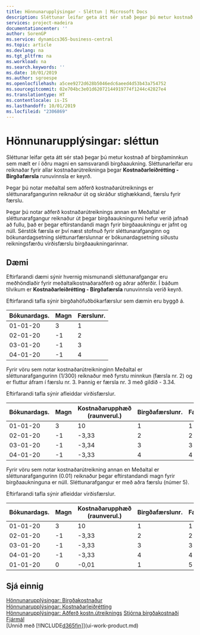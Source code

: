 ```yaml
---
title: Hönnunarupplýsingar - Sléttun | Microsoft Docs
description: Sléttunar leifar geta átt sér stað þegar þú metur kostnað af birgðaminnkun sem mælt er í öðru magni en samsvarandi birgðaaukning. Sléttunarleifar eru reiknaðar fyrir allar kostnaðarútreikninga þegar **Kostnaðarleiðrétting - Birgðafærsla** runuvinnsla er keyrð.
services: project-madeira
documentationcenter: ''
author: SorenGP
ms.service: dynamics365-business-central
ms.topic: article
ms.devlang: na
ms.tgt_pltfrm: na
ms.workload: na
ms.search.keywords: ''
ms.date: 10/01/2019
ms.author: sgroespe
ms.openlocfilehash: a5cee9272d628b5046edc6aeed4d53b43a754752
ms.sourcegitcommit: 02e704bc3e01d62072144919774f1244c42827e4
ms.translationtype: HT
ms.contentlocale: is-IS
ms.lasthandoff: 10/01/2019
ms.locfileid: "2306869"
---
```

# <a name="design-details-rounding"></a>Hönnunarupplýsingar: sléttun
Sléttunar leifar geta átt sér stað þegar þú metur kostnað af birgðaminnkun sem mælt er í öðru magni en samsvarandi birgðaaukning. Sléttunarleifar eru reiknaðar fyrir allar kostnaðarútreikninga þegar **Kostnaðarleiðrétting - Birgðafærsla** runuvinnsla er keyrð.  

 Þegar þú notar meðaltal sem aðferð kostnaðarútreiknings er sléttunarafgangurinn reiknaður út og skráður stighækkandi, færslu fyrir færslu.  

 Þegar þú notar aðferð kostnaðarútreiknings annan en Meðaltal er sléttunarafgangur reiknaður út þegar birgðaaukningunni hefur verið jafnað að fullu, það er þegar eftirstandandi magn fyrir birgðaaukningu er jafnt og núll. Sérstök færsla er því næst stofnuð fyrir sléttunarafganginn og bókunardagsetning sléttunarfærslunnar er bókunardagsetning síðustu reikningsfærðu virðisfærslu birgðaaukningarinnar.  

## <a name="example"></a>Dæmi  
 Eftirfarandi dæmi sýnir hvernig mismunandi sléttunarafgangar eru meðhöndlaðir fyrir meðaltalkostnaðaraðferð og aðrar aðferðir. Í báðum tilvikum er **Kostnaðarleiðrétting - Birgðafærsla** runuvinnsla verið keyrð.  

 Eftirfarandi tafla sýnir birgðahöfuðbókarfærslur sem dæmin eru byggð á.  

|Bókunardags.|Magn|Færslunr.|  
|------------------|--------------|---------------|  
|01-01-20|3|1|  
|02-01-20|-1|2|  
|03-01-20|-1|3|  
|04-01-20|-1|4|  

 Fyrir vöru sem notar kostnaðarútreikninginn Meðaltal er sléttunarafgangurinn (1/300) reiknaður með fyrstu minnkun (færsla nr. 2) og er fluttur áfram í færslu nr. 3. Þannig er færsla nr. 3 með gildið - 3.34.  

 Eftirfarandi tafla sýnir afleiddar virðisfærslur.  

|Bókunardags.|Magn|Kostnaðarupphæð (raunverul.)|Birgðafærslunr.|Færslunr.|  
|------------------|--------------|----------------------------|---------------------------|---------------|  
|01-01-20|3|10|1|1|  
|02-01-20|-1|-3,33|2|2|  
|03-01-20|-1|-3,34|3|3|  
|04-01-20|-1|-3,33|4|4|  

 Fyrir vöru sem notar kostnaðarútreikning annan en Meðaltal er sléttunarafgangurinn (0.01) reiknaður þegar eftirstandandi magn fyrir birgðaaukninguna er núll. Sléttunarafgangur er með aðra færslu (númer 5).  

 Eftirfarandi tafla sýnir afleiddar virðisfærslur.  

|Bókunardags.|Magn|Kostnaðarupphæð (raunverul.)|Birgðafærslunr.|Færslunr.|  
|------------------|--------------|----------------------------|---------------------------|---------------|  
|01-01-20|3|10|1|1|  
|02-01-20|-1|-3,33|2|2|  
|03-01-20|-1|-3,33|3|3|  
|04-01-20|-1|-3,33|4|4|  
|01-01-20|0|-0,01|1|5|  

## <a name="see-also"></a>Sjá einnig  
 [Hönnunarupplýsingar: Birgðakostnaður](design-details-inventory-costing.md)   
 [Hönnunarupplýsingar: Kostnaðarleiðrétting](design-details-cost-adjustment.md)   
 [Hönnunarupplýsingar: Aðferð kostn.útreiknings](design-details-costing-methods.md) [Stjórna birgðakostnaði](finance-manage-inventory-costs.md)  
 [Fjármál](finance.md)  
 [Unnið með [!INCLUDE[d365fin](includes/d365fin_md.md)]](ui-work-product.md)
